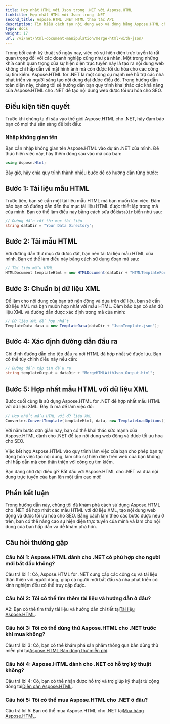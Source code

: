 ```yaml
---
title: Hợp nhất HTML với Json trong .NET với Aspose.HTML
linktitle: Hợp nhất HTML với Json trong .NET
second_title: Aspose.HTML .NET HTML thao tác API
description: Tìm hiểu cách tạo nội dung web và động bằng Aspose.HTML cho .NET. Trao quyền cho sự hiện diện trực tuyến của bạn và thu hút khán giả của bạn.
type: docs
weight: 17
url: /vi/net/html-document-manipulation/merge-html-with-json/
---
```


Trong bối cảnh kỹ thuật số ngày nay, việc có sự hiện diện trực tuyến là rất quan trọng đối với các doanh nghiệp cũng như cá nhân. Một trong những khía cạnh quan trọng của sự hiện diện trực tuyến này là tạo ra nội dung web không chỉ hấp dẫn về mặt hình ảnh mà còn được tối ưu hóa cho các công cụ tìm kiếm. Aspose.HTML for .NET là một công cụ mạnh mẽ hỗ trợ các nhà phát triển và người sáng tạo nội dung đạt được điều đó. Trong hướng dẫn toàn diện này, chúng tôi sẽ hướng dẫn bạn quy trình khai thác các khả năng của Aspose.HTML cho .NET để tạo nội dung web được tối ưu hóa cho SEO. 

## Điều kiện tiên quyết

Trước khi chúng ta đi sâu vào thế giới Aspose.HTML cho .NET, hãy đảm bảo bạn có mọi thứ sẵn sàng để bắt đầu:

### Nhập không gian tên

Bạn cần nhập không gian tên Aspose.HTML vào dự án .NET của mình. Để thực hiện việc này, hãy thêm dòng sau vào mã của bạn:

```csharp
using Aspose.Html;
```

Bây giờ, hãy chia quy trình thành nhiều bước để có hướng dẫn từng bước:

## Bước 1: Tài liệu mẫu HTML

 Trước tiên, bạn sẽ cần một tài liệu mẫu HTML mà bạn muốn làm việc. Đảm bảo bạn có đường dẫn đến thư mục tài liệu HTML được thiết lập trong mã của mình. Bạn có thể làm điều này bằng cách sửa đổi`dataDir` biến như sau:

```csharp
// Đường dẫn tới thư mục tài liệu
string dataDir = "Your Data Directory";
```

## Bước 2: Tải mẫu HTML

Với đường dẫn thư mục đã được đặt, bạn nên tải tài liệu mẫu HTML của mình. Bạn có thể làm điều này bằng cách sử dụng đoạn mã sau:

```csharp
// Tài liệu mẫu HTML
HTMLDocument templateHtml = new HTMLDocument(dataDir + "HTMLTemplateForJson.html");
```

## Bước 3: Chuẩn bị dữ liệu XML

Để làm cho nội dung của bạn trở nên động và dựa trên dữ liệu, bạn sẽ cần dữ liệu XML mà bạn muốn hợp nhất với mẫu HTML. Đảm bảo bạn có sẵn dữ liệu XML và đường dẫn được xác định trong mã của mình:

```csharp
// Dữ liệu XML để hợp nhất
TemplateData data = new TemplateData(dataDir + "JsonTemplate.json");
```

## Bước 4: Xác định đường dẫn đầu ra

Chỉ định đường dẫn cho tệp đầu ra nơi HTML đã hợp nhất sẽ được lưu. Bạn có thể tùy chỉnh điều này nếu cần:

```csharp
// Đường dẫn tập tin đầu ra
string templateOutput = dataDir + "MergeHTMLWithJson_Output.html";
```

## Bước 5: Hợp nhất mẫu HTML với dữ liệu XML

Bước cuối cùng là sử dụng Aspose.HTML for .NET để hợp nhất mẫu HTML với dữ liệu XML. Đây là mã để làm việc đó:

```csharp
// Hợp nhất mẫu HTML với dữ liệu XML
Converter.ConvertTemplate(templateHtml, data, new TemplateLoadOptions(), templateOutput);
```

Với năm bước đơn giản này, bạn có thể khai thác sức mạnh của Aspose.HTML dành cho .NET để tạo nội dung web động và được tối ưu hóa cho SEO. 

Việc kết hợp Aspose.HTML vào quy trình làm việc của bạn cho phép bạn tự động hóa việc tạo nội dung, làm cho sự hiện diện trên web của bạn không chỉ hấp dẫn mà còn thân thiện với công cụ tìm kiếm. 

Bạn đang chờ đợi điều gì? Bắt đầu với Aspose.HTML cho .NET và đưa nội dung trực tuyến của bạn lên một tầm cao mới!

## Phần kết luận

Trong hướng dẫn này, chúng tôi đã khám phá cách sử dụng Aspose.HTML cho .NET để hợp nhất các mẫu HTML với dữ liệu XML, tạo nội dung web động và được tối ưu hóa cho SEO. Bằng cách làm theo các bước được nêu ở trên, bạn có thể nâng cao sự hiện diện trực tuyến của mình và làm cho nội dung của bạn hấp dẫn và dễ khám phá hơn.

## Câu hỏi thường gặp

### Câu hỏi 1: Aspose.HTML dành cho .NET có phù hợp cho người mới bắt đầu không?

Câu trả lời 1: Có, Aspose.HTML for .NET cung cấp các công cụ và tài liệu thân thiện với người dùng, giúp cả người mới bắt đầu và nhà phát triển có kinh nghiệm đều có thể truy cập được.

### Câu hỏi 2: Tôi có thể tìm thêm tài liệu và hướng dẫn ở đâu?

 A2: Bạn có thể tìm thấy tài liệu và hướng dẫn chi tiết tại[Tài liệu Aspose.HTML](https://reference.aspose.com/html/net/).

### Câu hỏi 3: Tôi có thể dùng thử Aspose.HTML cho .NET trước khi mua không?

 Câu trả lời 3: Có, bạn có thể khám phá sản phẩm thông qua bản dùng thử miễn phí tại[Aspose.HTML Bản dùng thử miễn phí](https://releases.aspose.com/).

### Câu hỏi 4: Aspose.HTML dành cho .NET có hỗ trợ kỹ thuật không?

 Câu trả lời 4: Có, bạn có thể nhận được hỗ trợ và trợ giúp kỹ thuật từ cộng đồng tại[Diễn đàn Aspose.HTML](https://forum.aspose.com/).

### Câu hỏi 5: Tôi có thể mua Aspose.HTML cho .NET ở đâu?

 Câu trả lời 5: Bạn có thể mua Aspose.HTML cho .NET tại[Mua hàng Aspose.HTML](https://purchase.aspose.com/buy).